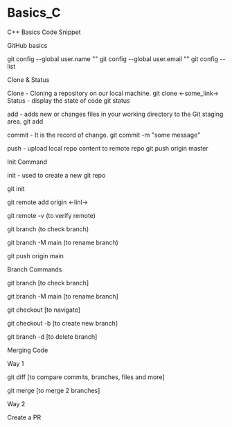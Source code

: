 # Basics_C
C++ Basics Code  Snippet


GitHub basics


git config --global user.name "<username>"
git config --global user.email "<email-id>"
git config --list


Clone & Status

Clone - Cloning a repository on our local machine.
  git clone <-some_link->
Status - display the state of code
  git status

add - adds new or changes files in your working directory to the Git staging area.
    git add <file name>

commit - It is the record of change.
   git commit -m "some message"

push - upload local repo content to remote repo
  git push origin master

Init Command

init - used to create a new git repo

git init 

git remote add origin <-linl->

git remote -v (to verify remote)

git branch (to check branch)

git branch -M main (to rename branch)

git push origin main


Branch Commands

git branch [to check branch]

git branch -M main [to rename branch]

git checkout <branch name> [to navigate]

git checkout -b <new branch name> [to create new branch]

git branch -d <branch name> [to delete branch]

Merging Code

Way 1 

git diff <branch name> [to compare commits, branches, files and more]

git merge <branch name> [to merge 2 branches]


Way 2


Create a PR


#####
